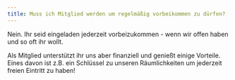 ```yaml
---
title: Muss ich Mitglied werden um regelmäßig vorbeikommen zu dürfen?
---
```

Nein. Ihr seid eingeladen jederzeit vorbeizukommen - wenn wir offen haben und so oft ihr wollt.

Als Mitglied unterstützt ihr uns aber finanziell und genießt einige Vorteile. Eines davon ist z.B. ein Schlüssel zu unseren Räumlichkeiten um jederzeit freien Eintritt zu haben!